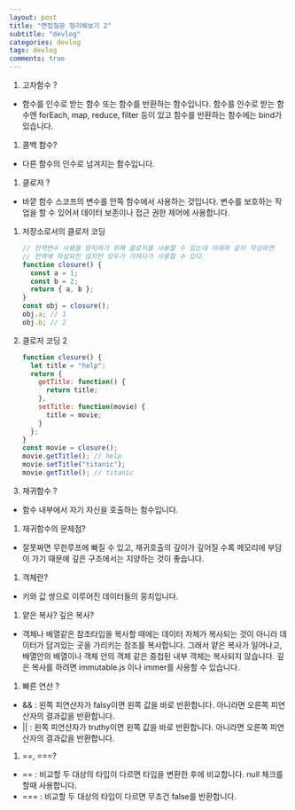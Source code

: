 ```yaml
---
layout: post
title: "면접질문 정리해보기 2"
subtitle: "devlog"
categories: devlog
tags: devlog
comments: true
---
```


1. 고차함수 ?

- 함수를 인수로 받는 함수 또는 함수를 반환하는 함수입니다. 함수를 인수로 받는 함수엔 forEach, map, reduce, filter 등이 있고 함수를 반환하는 함수에는 bind가 있습니다.

1. 콜백 함수?

- 다른 함수의 인수로 넘겨지는 함수입니다.

1. 클로저 ?

- 바깥 함수 스코프의 변수를 안쪽 함수에서 사용하는 것입니다. 변수를 보호하는 작업을 할 수 있어서 데이터 보존이나 접근 권한 제어에 사용합니다.

1. 저장소로서의 클로저 코딩

   ```js
   // 전역변수 사용을 방지하기 위해 클로저를 사용할 수 있는데 아래와 같이 작성하면
   // 전역에 작성되진 않지만 모두가 가져다가 사용할 수 있다.
   function closure() {
     const a = 1;
     const b = 2;
     return { a, b };
   }
   const obj = closure();
   obj.a; // 1
   obj.b; // 2
   ```

1. 클로저 코딩 2

   ```js
   function closure() {
     let title = "help";
     return {
       getTitle: function() {
         return title;
       },
       setTitle: function(movie) {
         title = movie;
       }
     };
   }
   const movie = closure();
   movie.getTitle(); // help
   movie.setTitle("titanic");
   movie.getTitle(); // titanic
   ```

1. 재귀함수 ?

- 함수 내부에서 자기 자신을 호출하는 함수입니다.

1. 재귀함수의 문제점?

- 잘못짜면 무한루프에 빠질 수 있고,
  재귀호출의 깊이가 깊어질 수록 메모리에 부담이 가기 때문에 깊은 구조에서는 지양하는 것이 좋습니다.

1. 객체란?

- 키와 값 쌍으로 이루어진 데이터들의 뭉치입니다.

1. 얕은 복사? 깊은 복사?

- 객체나 배열같은 참조타입을 복사할 때에는 데이터 자체가 복사되는 것이 아니라 데이터가 담겨있는 곳을 가리키는 참조를 복사합니다. 그래서 얕은 복사가 일어나고, 배열안의 배열이나 객체 안의 객체 같은 중첩된 내부 객체는 복사되지 않습니다. 깊은 복사를 하려면 immutable.js 이나 immer를 사용할 수 있습니다.

1. 빠른 연산 ?

- && : 왼쪽 피연산자가 falsy이면 왼쪽 값을 바로 반환합니다. 아니라면 오른쪽 피연산자의 결과값을 반환합니다.
- || : 왼쪽 피연산자가 truthy이면 왼쪽 값을 바로 반환합니다. 아니라면 오른쪽 피연산자의 결과값을 반환합니다.

1. ==, ===?

- == : 비교할 두 대상의 타입이 다르면 타입을 변환한 후에 비교합니다. null 체크를 할때 사용합니다.
- === : 비교할 두 대상의 타입이 다르면 무조건 false를 반환합니다.
